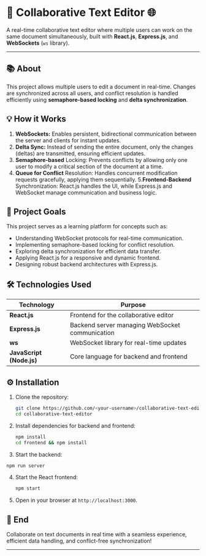 # 📝 **Collaborative Text Editor** 🌐

A real-time collaborative text editor where multiple users can work on the same document simultaneously, built with **React.js**, **Express.js**, and **WebSockets** (`ws` library).

---
## 📚 **About**

This project allows multiple users to edit a document in real-time. Changes are synchronized across all users, and conflict resolution is handled efficiently using **semaphore-based locking** and **delta synchronization**.

## 💡 **How it Works**

1. **WebSockets:** Enables persistent, bidirectional communication between the server and clients for instant updates.
2. **Delta Sync:** Instead of sending the entire document, only the changes (deltas) are transmitted, ensuring efficient updates.
3. **Semaphore-based** Locking: Prevents conflicts by allowing only one user to modify a critical section of the document at a time.
4. **Queue for Conflict** Resolution: Handles concurrent modification requests gracefully, applying them sequentially.
5.**Frontend-Backend** Synchronization: React.js handles the UI, while Express.js and WebSocket manage communication and business logic.

## 🎯 **Project Goals**

This project serves as a learning platform for concepts such as:

- Understanding WebSocket protocols for real-time communication.
- Implementing semaphore-based locking for conflict resolution.
- Exploring delta synchronization for efficient data transfer.
- Applying React.js for a responsive and dynamic frontend.
- Designing robust backend architectures with Express.js.

## 🛠️ **Technologies Used**

| **Technology**      | **Purpose**                                  |
|----------------------|----------------------------------------------|
| **React.js**         | Frontend for the collaborative editor        |
| **Express.js**       | Backend server managing WebSocket communication |
| **ws**              | WebSocket library for real-time updates      |
| **JavaScript (Node.js)** | Core language for backend and frontend       |


## ⚙️ **Installation**

1. Clone the repository:
   ```bash
   git clone https://github.com/<your-username>/collaborative-text-editor.git
   cd collaborative-text-editor
   ```
2. Install dependencies for backend and frontend:
   ```bash
   npm install
   cd frontend && npm install
   ```
3. Start the backend:
  ```bash
  npm run server
  ```
4. Start the React frontend:
   ```bash
   npm start
   ```
5. Open in your browser at `http://localhost:3000`.


## 🚀 **End**
Collaborate on text documents in real time with a seamless experience, efficient data handling, and conflict-free synchronization!

---

